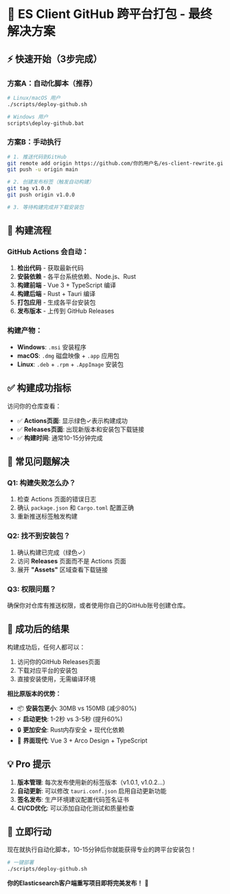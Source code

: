 # 🎯 ES Client GitHub 跨平台打包 - 最终解决方案

## ⚡ 快速开始（3步完成）

### 方案A：自动化脚本（推荐）

```bash
# Linux/macOS 用户
./scripts/deploy-github.sh

# Windows 用户
scripts\deploy-github.bat
```

### 方案B：手动执行

```bash
# 1. 推送代码到GitHub
git remote add origin https://github.com/你的用户名/es-client-rewrite.git
git push -u origin main

# 2. 创建发布标签（触发自动构建）
git tag v1.0.0
git push origin v1.0.0

# 3. 等待构建完成并下载安装包
```

## 🔄 构建流程

### GitHub Actions 会自动：
1. **检出代码** - 获取最新代码
2. **安装依赖** - 各平台系统依赖、Node.js、Rust
3. **构建前端** - Vue 3 + TypeScript 编译
4. **构建后端** - Rust + Tauri 编译
5. **打包应用** - 生成各平台安装包
6. **发布版本** - 上传到 GitHub Releases

### 构建产物：
- **Windows**: `.msi` 安装程序
- **macOS**: `.dmg` 磁盘映像 + `.app` 应用包
- **Linux**: `.deb` + `.rpm` + `.AppImage` 安装包

## ✅ 构建成功指标

访问你的仓库查看：
- ✅ **Actions页面**: 显示绿色✓表示构建成功
- ✅ **Releases页面**: 出现新版本和安装包下载链接
- ✅ **构建时间**: 通常10-15分钟完成

## 🐛 常见问题解决

### Q1: 构建失败怎么办？
1. 检查 Actions 页面的错误日志
2. 确认 `package.json` 和 `Cargo.toml` 配置正确
3. 重新推送标签触发构建

### Q2: 找不到安装包？
1. 确认构建已完成（绿色✓）
2. 访问 **Releases** 页面而不是 Actions 页面
3. 展开 **"Assets"** 区域查看下载链接

### Q3: 权限问题？
确保你对仓库有推送权限，或者使用你自己的GitHub账号创建仓库。

## 🎉 成功后的结果

构建成功后，任何人都可以：
1. 访问你的GitHub Releases页面
2. 下载对应平台的安装包
3. 直接安装使用，无需编译环境

**相比原版本的优势：**
- 📦 **安装包更小**: 30MB vs 150MB (减少80%)
- ⚡ **启动更快**: 1-2秒 vs 3-5秒 (提升60%)
- 🔒 **更加安全**: Rust内存安全 + 现代化依赖
- 🎨 **界面现代**: Vue 3 + Arco Design + TypeScript

## 💡 Pro 提示

1. **版本管理**: 每次发布使用新的标签版本（v1.0.1, v1.0.2...）
2. **自动更新**: 可以修改 `tauri.conf.json` 启用自动更新功能
3. **签名发布**: 生产环境建议配置代码签名证书
4. **CI/CD优化**: 可以添加自动化测试和质量检查

## 🚀 立即行动

现在就执行自动化脚本，10-15分钟后你就能获得专业的跨平台安装包！

```bash
# 一键部署
./scripts/deploy-github.sh
```

**你的Elasticsearch客户端重写项目即将完美发布！** 🎊